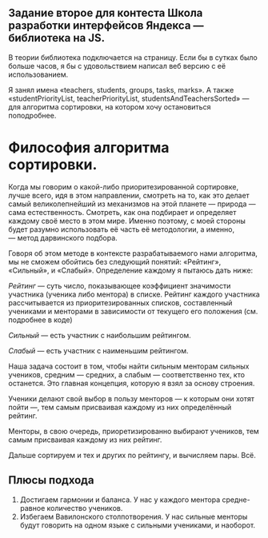 Задание второе для контеста Школа разработки интерфейсов Яндекса — библиотека на JS.
---------------------------

В теории библиотека подключается на страницу. Если бы в сутках было больше часов, я бы с удовольствием написал веб версию с её использованием.

Я занял имена «teachers, students, groups, tasks, marks». А также «studentPriorityList, teacherPriorityList, studentsAndTeachersSorted» — для алгоритма сортировки, на котором хочу остановиться поподробнее.

# Философия алгоритма сортировки.
Когда мы говорим о какой-либо приоритезированной сортировке, лучше всего, идя в этом направлении, смотреть на то, как это делает самый великолепнейший из механизмов на этой планете — природа — сама естественность. Смотреть, как она подбирает и определяет каждому своё место в этом мире. Именно поэтому, с моей стороны будет разумно использовать её часть её методологии, а именно, — метод дарвинского подбора. 

Говоря об этом методе в контексте разрабатываемого нами алгоритма, мы не сможем обойтись без следующий понятий: «Рейтинг», «Сильный», и «Слабый». Определение каждому я пытаюсь дать ниже:

*Рейтинг* — суть число, показывающее коэффициент значимости участника (ученика либо ментора) в списке. Рейтинг каждого участника рассчитывается из приоритезированных списков, составленный учениками и менторами в зависимости от текущего его положения (см. подробнее в коде)

*Сильный* — есть участник с наибольшим рейтингом.


*Слабый* — есть участник с наименьшим рейтингом.

Наша задача состоит в том, чтобы найти сильным менторам сильных учеников, средним — средних, а слабым — соответственно тех, кто останется. Это главная концепция, которую я взял за основу строения. 

Ученики делают свой выбор в пользу менторов — к которым они хотят пойти —, тем самым присваивая каждому из них определённый рейтинг.

Менторы, в свою очередь, приоретизированно выбирают учеников, тем самым присваивая каждому из них рейтинг.

Дальше сортируем и тех и других по рейтингу, и вычисляем пары. Всё.

## Плюсы подхода

1. Достигаем гармонии и баланса. У нас у каждого ментора средне-равное количество учеников.
2. Избегаем Вавилонского столпотворения. У нас сильные менторы будут говорить на одном языке с сильными учениками, и наоборот.


